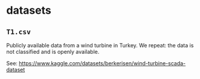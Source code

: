 # datasets

## `T1.csv`

Publicly available data from a wind turbine in Turkey. We repeat: the data is not classified and is openly available.

See: https://www.kaggle.com/datasets/berkerisen/wind-turbine-scada-dataset

